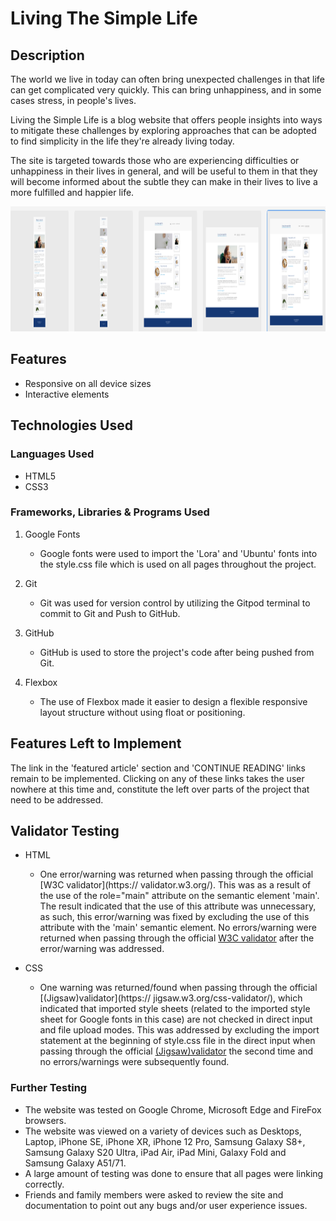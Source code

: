
# Living The Simple Life

## Description

The world we live in today can often bring unexpected challenges in that life can get complicated
very quickly. This can bring unhappiness, and in some cases stress, in people's lives.

Living the Simple Life is a blog website that offers people insights into ways to mitigate these
challenges by exploring approaches that can be adopted to find simplicity in the life they're
already living today.

The site is targeted towards those who are experiencing difficulties or unhappiness in their
lives in general, and will be useful to them in that they will become informed about the
subtle they can make in their lives to live a more fulfilled and happier life.


<img src="assets/images/screenshot.png" width="100%" height="200px">

## Features

* Responsive on all device sizes
* Interactive elements

## Technologies Used

### Languages Used

* HTML5
* CSS3

### Frameworks, Libraries & Programs Used

1. Google Fonts
      - Google fonts were used to import the 'Lora' and 'Ubuntu' fonts into the style.css
        file which is used on all pages throughout the project.  

2. Git
      - Git was used for version control by utilizing the Gitpod terminal to commit to Git
        and Push to GitHub.

3. GitHub
      - GitHub is used to store the project's code after being pushed from Git.

4. Flexbox
      - The use of Flexbox made it easier to design a flexible responsive layout structure
        without using float or positioning.

## Features Left to Implement

The link in the 'featured article' section and 'CONTINUE READING' links remain to be 
implemented. Clicking on any of these links takes the user nowhere at this time and,
constitute the left over parts of the project that need to be addressed.

## Validator Testing

* HTML
    - One error/warning was returned when passing through the official [W3C validator](https://
      validator.w3.org/). This was as a result of the use of the role="main" attribute on the semantic element 'main'. The result indicated that the use of this attribute was unnecessary, as such, this error/warning was fixed by excluding the use of this attribute with the 'main' semantic element. No errors/warning were returned when passing through the official [W3C validator](https://validator.w3.org/) after the error/warning was addressed.        
           
* CSS
    - One warning was returned/found when passing through the official [(Jigsaw)validator](https:// 
      jigsaw.w3.org/css-validator/), which indicated that imported style sheets (related to the imported style sheet for Google fonts in this case) are not checked in direct input and file upload modes. This was addressed by excluding the import statement at the beginning of style.css file in the direct input when passing through the official [(Jigsaw)validator](https://jigsaw.w3.org/css-validator/) the second time and no errors/warnings were subsequently found.
       
### Further Testing

- The website was tested on Google Chrome, Microsoft Edge and FireFox browsers.
- The website was viewed on a variety of devices such as Desktops, Laptop, iPhone SE,
  iPhone XR, iPhone 12 Pro, Samsung Galaxy S8+, Samsung Galaxy S20 Ultra, iPad Air, iPad
  Mini, Galaxy Fold and Samsung Galaxy A51/71.
- A large amount of testing was done to ensure that all pages were linking correctly.
- Friends and family members were asked to review the site and documentation to point 
  out any bugs and/or user experience issues. 
